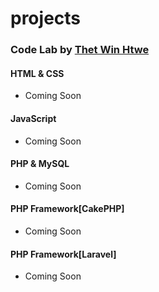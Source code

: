 # projects
### Code Lab by [Thet Win Htwe](https://www.facebook.com/thetwinhtwe.official)

#### HTML & CSS
* Coming Soon

#### JavaScript
* Coming Soon

#### PHP & MySQL
* Coming Soon

#### PHP Framework[CakePHP]
* Coming Soon

#### PHP Framework[Laravel]
* Coming Soon
